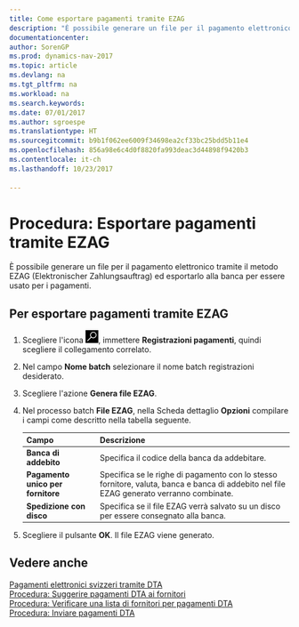 ```yaml
---
title: Come esportare pagamenti tramite EZAG
description: "È possibile generare un file per il pagamento elettronico tramite il metodo EZAG (Elektronischer Zahlungsauftrag) ed esportarlo alla banca per essere usato per i pagamenti."
documentationcenter: 
author: SorenGP
ms.prod: dynamics-nav-2017
ms.topic: article
ms.devlang: na
ms.tgt_pltfrm: na
ms.workload: na
ms.search.keywords: 
ms.date: 07/01/2017
ms.author: sgroespe
ms.translationtype: HT
ms.sourcegitcommit: b9b1f062ee6009f34698ea2cf33bc25bdd5b11e4
ms.openlocfilehash: 856a98e6c4d0f8820fa993deac3d44898f9420b3
ms.contentlocale: it-ch
ms.lasthandoff: 10/23/2017

---
```

# <a name="how-to-export-payments-using-ezag"></a>Procedura: Esportare pagamenti tramite EZAG
È possibile generare un file per il pagamento elettronico tramite il metodo EZAG (Elektronischer Zahlungsauftrag) ed esportarlo alla banca per essere usato per i pagamenti.  

## <a name="to-export-payments-using-ezag"></a>Per esportare pagamenti tramite EZAG  

1.  Scegliere l'icona ![Cerca pagina o report](../../media/ui-search/search_small.png "icona Cerca pagina o report"), immettere **Registrazioni pagamenti**, quindi scegliere il collegamento correlato.  
2.  Nel campo **Nome batch** selezionare il nome batch registrazioni desiderato.  
3.  Scegliere l'azione **Genera file EZAG**.  
4.  Nel processo batch **File EZAG**, nella Scheda dettaglio **Opzioni** compilare i campi come descritto nella tabella seguente.  

    |Campo|Descrizione|  
    |---------------------------------|---------------------------------------|  
    |**Banca di addebito**|Specifica il codice della banca da addebitare.|  
    |**Pagamento unico per fornitore**|Specifica se le righe di pagamento con lo stesso fornitore, valuta, banca e banca di addebito nel file EZAG generato verranno combinate.|  
    |**Spedizione con disco**|Specifica se il file EZAG verrà salvato su un disco per essere consegnato alla banca.|  

5.  Scegliere il pulsante **OK**. Il file EZAG viene generato.  

## <a name="see-also"></a>Vedere anche  
 [Pagamenti elettronici svizzeri tramite DTA](swiss-electronic-payments-using-dta.md)   
 [Procedura: Suggerire pagamenti DTA ai fornitori](how-to-suggest-dta-payment-for-vendors.md)   
 [Procedura: Verificare una lista di fornitori per pagamenti DTA](how-to-verify-a-list-of-vendors-for-dta-payments.md)   
 [Procedura: Inviare pagamenti DTA](how-to-submit-dta-payments.md) 


